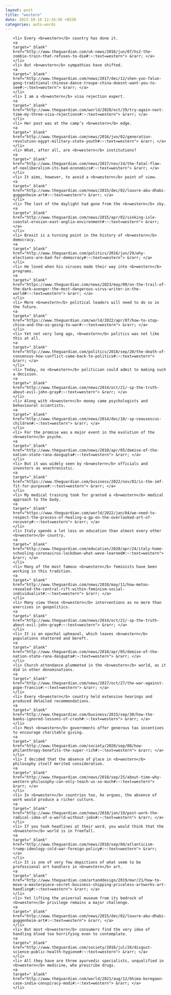 ```yaml
---
layout: post
title: "western"
date: 2023-10-10 12:34:56 +0530
categories: auto-words
---
```

<ol>

    <li> Every <b>western</b> country has done it.
    <a 
    target="_blank" 
    href="http://www.theguardian.com/uk-news/2016/jun/07/hs2-the-zombie-train-that-refuses-to-die#:~:text=western"> &rarr; </a>
    </li>
    <li> But <b>western</b> sympathies have shifted.
    <a 
    target="_blank" 
    href="http://www.theguardian.com/news/2017/dec/12/shen-yun-falun-gong-traditional-chinese-dance-troupe-china-doesnt-want-you-to-see#:~:text=western"> &rarr; </a>
    </li>
    <li> I am a <b>western</b> visa rejection expert.
    <a 
    target="_blank" 
    href="http://www.theguardian.com/world/2020/oct/29/try-again-next-time-my-three-visa-rejections#:~:text=western"> &rarr; </a>
    </li>
    <li> Her post was at the camp’s <b>western</b> edge.
    <a 
    target="_blank" 
    href="http://www.theguardian.com/news/2016/jun/02/generation-revolution-egypt-military-state-youth#:~:text=western"> &rarr; </a>
    </li>
    <li> What, after all, are <b>western</b> institutions?
    <a 
    target="_blank" 
    href="http://www.theguardian.com/news/2017/nov/14/the-fatal-flaw-of-neoliberalism-its-bad-economics#:~:text=western"> &rarr; </a>
    </li>
    <li> It aims, however, to avoid a <b>western</b> point of view.
    <a 
    target="_blank" 
    href="http://www.theguardian.com/news/2015/dec/02/louvre-abu-dhabi-guggenheim-art#:~:text=western"> &rarr; </a>
    </li>
    <li> The last of the daylight had gone from the <b>western</b> sky.
    <a 
    target="_blank" 
    href="http://www.theguardian.com/news/2015/apr/02/sinking-isle-coastal-erosion-east-anglia-environment#:~:text=western"> &rarr; </a>
    </li>
    <li> Brexit is a turning point in the history of <b>western</b> democracy.
    <a 
    target="_blank" 
    href="http://www.theguardian.com/politics/2016/jun/29/why-elections-are-bad-for-democracy#:~:text=western"> &rarr; </a>
    </li>
    <li> He loved when his viruses made their way into <b>western</b> programs.
    <a 
    target="_blank" 
    href="https://www.theguardian.com/news/2023/may/09/on-the-trail-of-the-dark-avenger-the-most-dangerous-virus-writer-in-the-world#:~:text=western"> &rarr; </a>
    </li>
    <li> More <b>western</b> political leaders will need to do so in the future.
    <a 
    target="_blank" 
    href="https://www.theguardian.com/world/2022/apr/07/how-to-stop-china-and-the-us-going-to-war#:~:text=western"> &rarr; </a>
    </li>
    <li> Yet not very long ago, <b>western</b> politics was not like this at all.
    <a 
    target="_blank" 
    href="http://www.theguardian.com/politics/2018/sep/20/the-death-of-consensus-how-conflict-came-back-to-politics#:~:text=western"> &rarr; </a>
    </li>
    <li> Today, no <b>western</b> politician could admit to making such a decision.
    <a 
    target="_blank" 
    href="http://www.theguardian.com/news/2014/oct/21/-sp-the-truth-about-evil-john-gray#:~:text=western"> &rarr; </a>
    </li>
    <li> Along with <b>western</b> money came psychologists and behavioural scientists.
    <a 
    target="_blank" 
    href="http://www.theguardian.com/news/2014/dec/10/-sp-ceausescus-children#:~:text=western"> &rarr; </a>
    </li>
    <li> For the promise was a major event in the evolution of the <b>western</b> psyche.
    <a 
    target="_blank" 
    href="http://www.theguardian.com/news/2018/apr/05/demise-of-the-nation-state-rana-dasgupta#:~:text=western"> &rarr; </a>
    </li>
    <li> But it was widely seen by <b>western</b> officials and investors as anachronistic.
    <a 
    target="_blank" 
    href="https://www.theguardian.com/business/2022/nov/01/is-the-imf-fit-for-purpose#:~:text=western"> &rarr; </a>
    </li>
    <li> My medical training took for granted a <b>western</b> medical approach to the body.
    <a 
    target="_blank" 
    href="https://www.theguardian.com/world/2022/jan/04/we-need-to-respect-the-process-of-healing-a-gp-on-the-overlooked-art-of-recovery#:~:text=western"> &rarr; </a>
    </li>
    <li> Italy spends a lot less on education than almost every other <b>western</b> country.
    <a 
    target="_blank" 
    href="http://www.theguardian.com/education/2020/apr/24/italy-home-schooling-coronavirus-lockdown-what-weve-learned#:~:text=western"> &rarr; </a>
    </li>
    <li> Many of the most famous <b>western</b> feminists have been working in this tradition.
    <a 
    target="_blank" 
    href="http://www.theguardian.com/news/2018/may/11/how-metoo-revealed-the-central-rift-within-feminism-social-individualist#:~:text=western"> &rarr; </a>
    </li>
    <li> Many view these <b>western</b> interventions as no more than exercises in geopolitics.
    <a 
    target="_blank" 
    href="http://www.theguardian.com/news/2014/oct/21/-sp-the-truth-about-evil-john-gray#:~:text=western"> &rarr; </a>
    </li>
    <li> It is an epochal upheaval, which leaves <b>western</b> populations shattered and bereft.
    <a 
    target="_blank" 
    href="http://www.theguardian.com/news/2018/apr/05/demise-of-the-nation-state-rana-dasgupta#:~:text=western"> &rarr; </a>
    </li>
    <li> Church attendance plummeted in the <b>western</b> world, as it did in other denominations.
    <a 
    target="_blank" 
    href="http://www.theguardian.com/news/2017/oct/27/the-war-against-pope-francis#:~:text=western"> &rarr; </a>
    </li>
    <li> Every <b>western</b> country held extensive hearings and produced detailed recommendations.
    <a 
    target="_blank" 
    href="http://www.theguardian.com/business/2015/sep/30/how-the-banks-ignored-lessons-of-crash#:~:text=western"> &rarr; </a>
    </li>
    <li> Most <b>western</b> governments offer generous tax incentives to encourage charitable giving.
    <a 
    target="_blank" 
    href="http://www.theguardian.com/society/2020/sep/08/how-philanthropy-benefits-the-super-rich#:~:text=western"> &rarr; </a>
    </li>
    <li> I decided that the absence of place in <b>western</b> philosophy itself merited consideration.
    <a 
    target="_blank" 
    href="http://www.theguardian.com/news/2018/sep/25/about-time-why-western-philosophy-can-only-teach-us-so-much#:~:text=western"> &rarr; </a>
    </li>
    <li> In <b>western</b> countries too, he argues, the absence of work would produce a richer culture.
    <a 
    target="_blank" 
    href="http://www.theguardian.com/news/2018/jan/19/post-work-the-radical-idea-of-a-world-without-jobs#:~:text=western"> &rarr; </a>
    </li>
    <li> If you took headlines at their word, you would think that the <b>western</b> world is in freefall.
    <a 
    target="_blank" 
    href="http://www.theguardian.com/news/2018/sep/04/atlanticism-trump-ideology-cold-war-foreign-policy#:~:text=western"> &rarr; </a>
    </li>
    <li> It is one of very few depictions of what seem to be professional art handlers in <b>western</b> art.
    <a 
    target="_blank" 
    href="http://www.theguardian.com/artanddesign/2019/mar/21/how-to-move-a-masterpiece-secret-business-shipping-priceless-artworks-art-handling#:~:text=western"> &rarr; </a>
    </li>
    <li> Yet lifting the universal museum from its bedrock of <b>western</b> privilege remains a major challenge.
    <a 
    target="_blank" 
    href="http://www.theguardian.com/news/2015/dec/02/louvre-abu-dhabi-guggenheim-art#:~:text=western"> &rarr; </a>
    </li>
    <li> But most <b>western</b> consumers find the very idea of handling blood too horrifying even to contemplate.
    <a 
    target="_blank" 
    href="http://www.theguardian.com/society/2016/jul/26/disgust-science-public-health-hygiene#:~:text=western"> &rarr; </a>
    </li>
    <li> All they have are three ayurvedic specialists, unqualified in <b>western</b> medicine, who prescribe drugs.
    <a 
    target="_blank" 
    href="http://www.theguardian.com/world/2021/aug/12/bhima-koregaon-case-india-conspiracy-modi#:~:text=western"> &rarr; </a>
    </li>